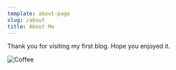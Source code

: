 ```yaml
---
template: about-page
slug: /about
title: About Me
---
```

Thank you for visiting my first blog. Hope you enjoyed it.

![Coffee](/assets/mukul-wadhwa-xpo5bggqo3e-unsplash.jpg "Coffee")